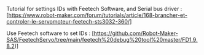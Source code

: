Tutorial for settings IDs with Feetech Software, and Serial bus driver : [https://www.robot-maker.com/forum/tutorials/article/168-brancher-et-controler-le-servomoteur-feetech-sts3032-360/]


Use Feetech software to set IDs : [https://github.com/Robot-Maker-SAS/FeetechServo/tree/main/feetech%20debug%20tool%20master/FD1.9.8.2)] 
